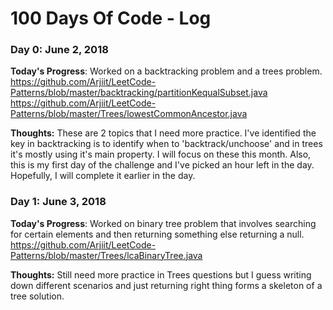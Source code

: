 # 100 Days Of Code - Log

### Day 0: June 2, 2018

**Today's Progress**: Worked on a backtracking problem and a trees problem.
https://github.com/Arjiit/LeetCode-Patterns/blob/master/backtracking/partitionKequalSubset.java
https://github.com/Arjiit/LeetCode-Patterns/blob/master/Trees/lowestCommonAncestor.java


**Thoughts:** These are 2 topics that I need more practice. I've identified the key in backtracking is to identify when to 'backtrack/unchoose' and in trees it's mostly using it's main property.  I will focus on these this month. Also, this is my first day of the challenge and I've picked an hour left in the day. Hopefully, I will complete it earlier in the day.

### Day 1: June 3, 2018

**Today's Progress**: Worked on binary tree problem that involves searching for certain elements and then returning something else returning a null.
https://github.com/Arjiit/LeetCode-Patterns/blob/master/Trees/lcaBinaryTree.java


**Thoughts:** Still need more practice in Trees questions but I guess writing down different scenarios and just returning right thing forms a skeleton of a tree solution.

